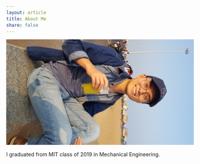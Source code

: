 ```yaml
---
layout: article
title: About Me
share: false
---
```



<img alt="profilepic" src="/images/about.jpg">

I graduated from MIT class of 2019 in Mechanical Engineering. 